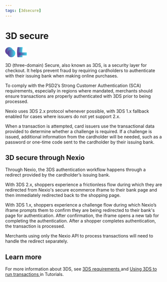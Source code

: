 ```yaml
---
tags: [3dsecure]
---
```

# 3D secure


![picture](../../assets/images/3dsecure_icon.png)
![picture](../../assets/images/accountupdater_icon.png)



<!-- textlint-disable stop-words -->
3D (three-domain) Secure, also known as 3DS, is a security layer for checkout. It helps prevent fraud by requiring cardholders to authenticate with their issuing bank when making online purchases.

To comply with the PSD2’s Strong Customer Authentication (SCA) requirements, especially in regions where mandated,
merchants should ensure transactions are properly authenticated with 3DS prior to being processed.
<!-- textlint-enable stop-words -->

Nexio uses 3DS 2.x protocol whenever possible, with 3DS 1.x fallback enabled for cases where issuers do not yet support 2.x.

When a transaction is attempted, card issuers use the transactional data provided to determine whether a challenge is required. If a challenge is issued, additional information from the cardholder will be needed, such as a password or one-time code sent to the cardholder by their issuing bank.

## 3D secure through Nexio

Through Nexio, the 3DS authentication workflow happens through a redirect provided by the cardholder’s issuing bank.

With 3DS 2.x, shoppers experience a frictionless flow during which they are redirected from Nexio's secure ecommerce iframe to their bank page and then immediately redirected back to the shopping page.

With 3DS 1.x, shoppers experience a challenge flow during which Nexio’s iframe prompts them to confirm they are being redirected to their bank's page for authentication. After confirmation, the iframe opens a new tab for completing the authentication. After a shopper completes authentication, the transaction is processed.

Merchants using only the Nexio API to process transactions will need to handle the redirect separately.

## Learn more
For more information about 3DS, see [3DS requirements <i role="img" aria-hidden="true" class="sl-icon far fa-external-link-alt fa-xs"></i>](https://docs-beta.nexiopay.com/docs/tutorials/docs/3d_secure/requirements.md) and [Using 3DS to run transactions <i role="img" aria-hidden="true" class="sl-icon far fa-external-link-alt fa-xs"></i>](https://docs-beta.nexiopay.com/docs/tutorials/docs/3d_secure/using_3d_secure.md) in Tutorials.
